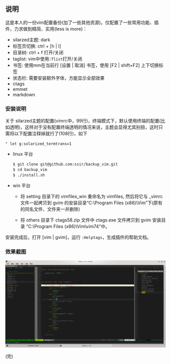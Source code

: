 ## 说明

这是本人的一份vim配置备份(加了一些其他资源)。仅配置了一些常用功能、插件，力求做到精简、实用(less is more)：

+ silarzed主题: dark
+ 标签页切换: ctrl + [h | l]
+ 目录树: ctrl + f 打开/关闭
+ taglist: vim中使用`:Tlist`打开/关闭
+ 书签: 使用mm在当前行 [设置 | 取消] 书签，使用 [F2 | shift+F2] 上下切换标签
+ 状态栏: 需要安装额外字体，方能显示全部效果
+ ctags
+ emmet
+ markdown


### 安装说明

关于 silarzed主题的配置(vimrc中，99行)，终端模式下，默认使用终端的配置(比如透明)，这样对于没有配置终端透明的情况来说，主题会显得尤其别扭，这时只需将以下配置注释掉就行了(108行)，如下

    " let g:solarized_termtrans=1


+ linux 平台

    ``` bash
    $ git clone git@github.com:ssir/backup_vim.git
    $ cd backup_vim
    $ ./install.sh
    ```

+ win 平台

    - 将 setting 目录下的 vimfiles_win 重命名为 vimfiles, 然后将它与 _vimrc 文件一起拷贝到 gvim 的安装目录“C:\Program Files (x86)\Vim”下(原有的同名文件、文件夹一并删除)

    - 将 others 目录下 ctags58.zip 文件中 ctags.exe 文件拷贝到 gvim 安装目录 “C:\Program Files (x86)\Vim\vim74”中。

安装完成后，打开 [vim | gvim]，运行 `:Helptags`，生成插件的帮助文档。


### 效果截图

![效果截图](./vim.png)

(完)


